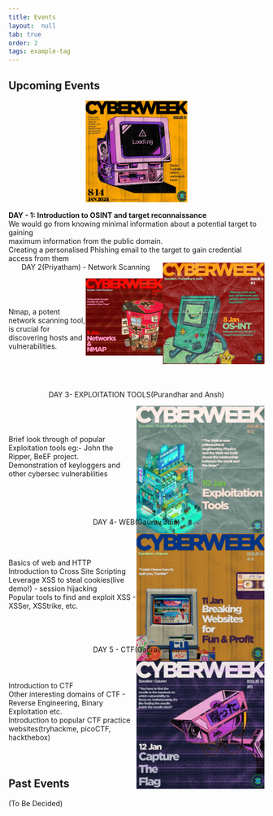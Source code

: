 ```yaml
---
title: Events
layout:  null
tab: true
order: 2
tags: example-tag
---
```

## Upcoming Events

<p align="center">
      <img src="assets/images/CyberWeeklogo.jpeg" alt="Cyber Week" height = "200" width="200"/>
</p>

<div>
      <div style="float:left;">
            <b>DAY - 1: Introduction to OSINT and target reconnaissance</b><br>
            We would go from knowing minimal information about a potential target to gaining<br/> maximum information from the public domain.<br/>
            Creating a personalised Phishing email to the target to gain credential access from them <br/>
      </div>
      <div style="float:right;">
       <img src="assets/images/os-init 8jan.jpeg" alt="OSINT" height = "200" width="200"/>
      </div>
</div>

<!-- <p align="center">DAY 1- OSINT(Purandhar and Ansh)</p> -->
<!-- <div style="display: flex;
      align-items: center;
      margin-bottom: 20px;">
  <div class="text" style=" flex: 1;">
   <p>We would go from knowing minimal information about a potential target to gaining maximum information from the public domain.<br/>
  Creating a personalised Phishing email to the target to gain credential access from them <br/>
  </p>
  </div>
  <div class="image" style="flex: 1;
      text-align: right;
      height: 200px;
      width: 200px;">
    <img src="assets/images/os-init 8jan.jpeg" alt="Image 1">
  </div>
</div> -->
<p align="center" style="margin-top:100px">DAY 2(Priyatham) - Network Scanning</p>
<!-- Row 2 -->
<div class="row" style="display: flex;
      align-items: center;
      margin-bottom: 20px;">
  <div class="text" style=" flex: 1;">
   <p>Nmap, a potent network scanning tool, is crucial for discovering hosts and vulnerabilities. </p>
  </div>
  <div class="image" style="flex: 1;
      text-align: right;
      height: 200px;
      width: 200px;">
    <img src="assets/images/network.jpeg" alt="Image 2">
  </div>
</div>

<p align="center">DAY 3- EXPLOITATION TOOLS(Purandhar and Ansh)</p>
<!-- Row 3 -->
<div class="row" style="display: flex;
      align-items: center;
      margin-bottom: 20px;">
  <div class="text" style=" flex: 1;">
  <p>Brief look through of popular Exploitation tools eg:- John the Ripper, BeEF project.<br/>
  Demonstration of keyloggers and other cybersec vulnerabilities</p>
  </div>
  <div class="image" style="flex: 1;
      text-align: right;
      height: 200px;
      width: 200px;">
    <img src="assets/images/exploitation.jpeg" alt="Image 3">
  </div>
</div>
 <p align="center">DAY 4- WEB(Gaurav Jain)</p>
<!-- Row 4 -->
<div class="row" style="display: flex;
      align-items: center;
      margin-bottom: 20px;">
  <div class="text" style=" flex: 1;">
   <p align="left">Basics of web and HTTP<br/>
  Introduction to Cross Site Scripting<br/>
  Leverage XSS to steal cookies(live demo!) - session hijacking<br/>
  Popular tools to find and exploit XSS - XSSer, XSStrike, etc.</p>
  </div>
  <div class="image" style="flex: 1;
      text-align: right;
      height: 200px;
      width: 200px;">
    <img src="assets/images/breakingWebsite.jpeg" alt="Image 4">
  </div>
</div>

<!-- Row 5 -->
 <p align="center">DAY 5 - CTF(Gaurav Jain)</p>
<div class="row" style="display: flex;
      align-items: center;
      margin-bottom: 20px;">
  <div class="text" style=" flex: 1;">
     <p align="left">Introduction to CTF<br/>
  Other interesting domains of CTF - Reverse Engineering, Binary Exploitation etc.<br/>
  Introduction to popular CTF practice websites(tryhackme, picoCTF, hackthebox)</p>
  </div>
  <div class="image" style="flex: 1;
      text-align: right;
      height: 200px;
      width: 200px;">
    <img src="assets/images/ctf.jpeg" alt="Image 5">
  </div>
</div>

## Past Events

(To Be Decided)
